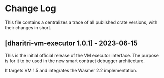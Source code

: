# Change Log

This file contains a centralizes a trace of all published crate versions, with their changes in short.

## [dharitri-vm-executor 1.0.1] - 2023-06-15
This is the initial official release of the VM executor interface. The purpose is for it to be used in the new smart contract debugger architecture.

It targets VM 1.5 and integrates the Wasmer 2.2 implementation.
